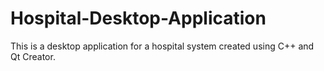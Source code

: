 # Hospital-Desktop-Application
This is a desktop application for a hospital system created using C++ and Qt Creator.

